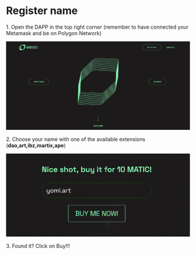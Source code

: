 # Register name

1\. Open the DAPP in the top right corner (remember to have connected your Metamask and be on Polygon Network)&#x20;

![](<../.gitbook/assets/Immagine 2022-02-17 174410.png>)



2\. Choose your name with one of the available extensions (**dao,art,ibz,martix,ape**)&#x20;

![](<../.gitbook/assets/Immagine 2022-02-17 174600.png>)



3\. Found it? Click on Buy!!!

